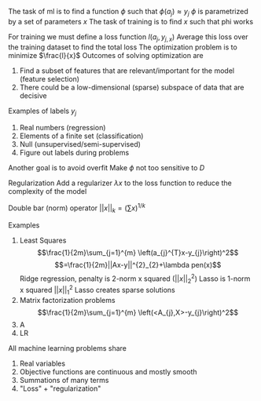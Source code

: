The task of ml is to find a function $\phi$ such that $\phi(a_{j})\approx y_{j}$ 
$\phi$ is parametrized by a set of parameters $x$
The task of training is to find $x$ such that phi works

For training we must define a loss function $l(a_{j}, y_{j, x})$
Average this loss over the training dataset to find the total loss
The optimization problem is to minimize $\frac{l}{x}$ 
 Outcomes of solving optimization are
 1. Find a subset of features that are relevant/important for the model (feature selection)
 2. There could be a low-dimensional (sparse) subspace of data that are decisive 

Examples of labels $y_j$ 
1. Real numbers (regression)
2. Elements of a finite set (classification)
3. Null (unsupervised/semi-supervised)
4. Figure out labels during problems

Another goal is to avoid overfit
Make $\phi$ not too sensitive to $D$

Regularization
Add a regularizer $\lambda x$ to the loss function to reduce the complexity of the model 

Double bar (norm) operator
$||x||_{k}= (\sum x)^{1/k}$


Examples 
1. Least Squares
     $$\frac{1}{2m}\sum_{j=1}^{m} \left(a_{j}^{T}x-y_{j}\right)^2$$
     $$=\frac{1}{2m}||Ax-y||^{2}_{2}+\lambda pen(x)$$
     Ridge regression, penalty is 2-norm x squared ($||x||_{2}^2$)
     Lasso is 1-norm x squared $||x||_{1}^2$
     Lasso creates sparse solutions
2. Matrix factorization problems 
     $$\frac{1}{2m}\sum_{j=1}^{m} \left(<A_{j},X>-y_{j}\right)^2$$
3. A
4. LR
	
All machine learning problems share
1. Real variables
2. Objective functions are continuous and mostly smooth
3. Summations of many terms
4. "Loss" + "regularization"